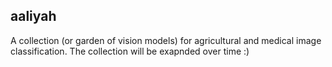 ## aaliyah

A collection (or garden of vision models) for agricultural and medical image classification. The collection will be exapnded over time :)
